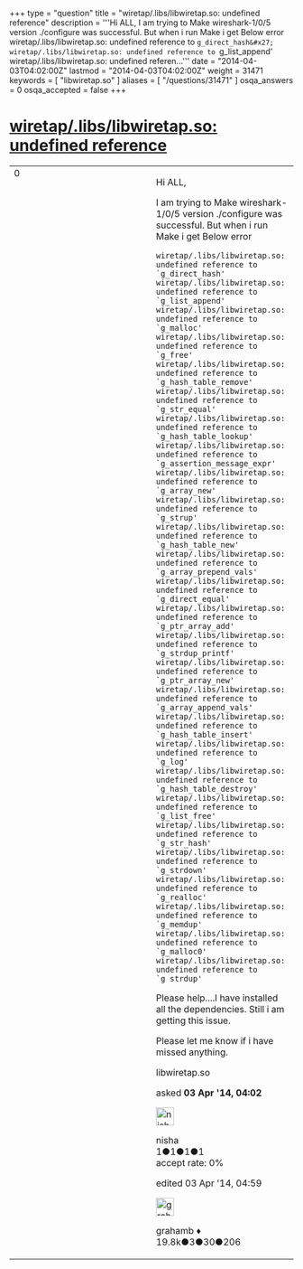 +++
type = "question"
title = "wiretap/.libs/libwiretap.so: undefined reference"
description = '''Hi ALL, I am trying to Make wireshark-1/0/5 version ./configure was successful. But when i run Make i get Below error wiretap/.libs/libwiretap.so: undefined reference to `g_direct_hash&#x27; wiretap/.libs/libwiretap.so: undefined reference to `g_list_append&#x27; wiretap/.libs/libwiretap.so: undefined referen...'''
date = "2014-04-03T04:02:00Z"
lastmod = "2014-04-03T04:02:00Z"
weight = 31471
keywords = [ "libwiretap.so" ]
aliases = [ "/questions/31471" ]
osqa_answers = 0
osqa_accepted = false
+++

<div class="headNormal">

# [wiretap/.libs/libwiretap.so: undefined reference](/questions/31471/wiretaplibslibwiretapso-undefined-reference)

</div>

<div id="main-body">

<div id="askform">

<table id="question-table" style="width:100%;"><colgroup><col style="width: 50%" /><col style="width: 50%" /></colgroup><tbody><tr class="odd"><td style="width: 30px; vertical-align: top"><div class="vote-buttons"><div id="post-31471-score" class="post-score" title="current number of votes">0</div><div id="favorite-count" class="favorite-count"></div></div></td><td><div id="item-right"><div class="question-body"><p>Hi ALL,</p><p>I am trying to Make wireshark-1/0/5 version ./configure was successful. But when i run Make i get Below error</p><pre><code>wiretap/.libs/libwiretap.so: undefined reference to `g_direct_hash&#39;
wiretap/.libs/libwiretap.so: undefined reference to `g_list_append&#39;
wiretap/.libs/libwiretap.so: undefined reference to `g_malloc&#39;
wiretap/.libs/libwiretap.so: undefined reference to `g_free&#39;
wiretap/.libs/libwiretap.so: undefined reference to `g_hash_table_remove&#39;
wiretap/.libs/libwiretap.so: undefined reference to `g_str_equal&#39;
wiretap/.libs/libwiretap.so: undefined reference to `g_hash_table_lookup&#39;
wiretap/.libs/libwiretap.so: undefined reference to `g_assertion_message_expr&#39;
wiretap/.libs/libwiretap.so: undefined reference to `g_array_new&#39;
wiretap/.libs/libwiretap.so: undefined reference to `g_strup&#39;
wiretap/.libs/libwiretap.so: undefined reference to `g_hash_table_new&#39;
wiretap/.libs/libwiretap.so: undefined reference to `g_array_prepend_vals&#39;
wiretap/.libs/libwiretap.so: undefined reference to `g_direct_equal&#39;
wiretap/.libs/libwiretap.so: undefined reference to `g_ptr_array_add&#39;
wiretap/.libs/libwiretap.so: undefined reference to `g_strdup_printf&#39;
wiretap/.libs/libwiretap.so: undefined reference to `g_ptr_array_new&#39;
wiretap/.libs/libwiretap.so: undefined reference to `g_array_append_vals&#39;
wiretap/.libs/libwiretap.so: undefined reference to `g_hash_table_insert&#39;
wiretap/.libs/libwiretap.so: undefined reference to `g_log&#39;
wiretap/.libs/libwiretap.so: undefined reference to `g_hash_table_destroy&#39;
wiretap/.libs/libwiretap.so: undefined reference to `g_list_free&#39;
wiretap/.libs/libwiretap.so: undefined reference to `g_str_hash&#39;
wiretap/.libs/libwiretap.so: undefined reference to `g_strdown&#39;
wiretap/.libs/libwiretap.so: undefined reference to `g_realloc&#39;
wiretap/.libs/libwiretap.so: undefined reference to `g_memdup&#39;
wiretap/.libs/libwiretap.so: undefined reference to `g_malloc0&#39;
wiretap/.libs/libwiretap.so: undefined reference to `g_strdup&#39;</code></pre><p>Please help....I have installed all the dependencies. Still i am getting this issue.</p><p>Please let me know if i have missed anything.</p></div><div id="question-tags" class="tags-container tags">libwiretap.so</div><div id="question-controls" class="post-controls"></div><div class="post-update-info-container"><div class="post-update-info post-update-info-user"><p>asked <strong>03 Apr '14, 04:02</strong></p><img src="https://secure.gravatar.com/avatar/aac0f612e12e99c0777b2473e290c534?s=32&amp;d=identicon&amp;r=g" class="gravatar" width="32" height="32" alt="nisha&#39;s gravatar image" /><p>nisha<br />
<span class="score" title="1 reputation points">1</span><span title="1 badges"><span class="badge1">●</span><span class="badgecount">1</span></span><span title="1 badges"><span class="silver">●</span><span class="badgecount">1</span></span><span title="1 badges"><span class="bronze">●</span><span class="badgecount">1</span></span><br />
<span class="accept_rate" title="Rate of the user&#39;s accepted answers">accept rate:</span> <span title="nisha has no accepted answers">0%</span></p></div><div class="post-update-info post-update-info-edited"><p>edited 03 Apr '14, 04:59</p><img src="https://secure.gravatar.com/avatar/d2a7e24ca66604c749c7c88c1da8ff78?s=32&amp;d=identicon&amp;r=g" class="gravatar" width="32" height="32" alt="grahamb&#39;s gravatar image" /><p>grahamb ♦<br />
<span class="score" title="19834 reputation points"><span>19.8k</span></span><span title="3 badges"><span class="badge1">●</span><span class="badgecount">3</span></span><span title="30 badges"><span class="silver">●</span><span class="badgecount">30</span></span><span title="206 badges"><span class="bronze">●</span><span class="badgecount">206</span></span></p></div></div><div id="comments-container-31471" class="comments-container"></div><div id="comment-tools-31471" class="comment-tools"></div><div class="clear"></div><div id="comment-31471-form-container" class="comment-form-container"></div><div class="clear"></div></div></td></tr></tbody></table>

</div>

</div>

